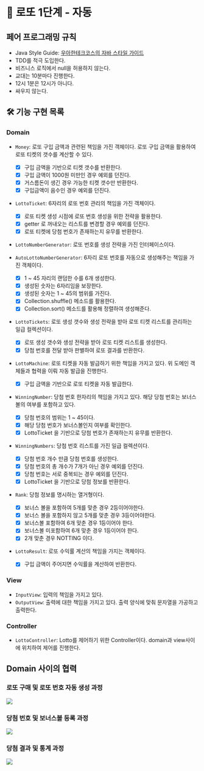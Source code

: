 # 🚀 로또 1단계 - 자동

## 페어 프로그래밍 규칙
* Java Style Guide: [우아한테크코스의 자바 스타일 가이드](https://github.com/woowacourse/woowacourse-docs/tree/master/styleguide/java)
* TDD를 적극 도입한다.
* 비즈니스 로직에서 null을 허용하지 않는다.
* 교대는 10분마다 진행한다.
* 12시 1분은 12시가 아니다.
* 싸우지 않는다.

## 🛠 기능 구현 목록

### Domain

* `Money`: 로또 구입 금액과 관련된 책임을 가진 객체이다. 로또 구입 금액을 활용하여 로또 티켓의 갯수를 계산할 수 있다.
  * [x] 구입 금액을 기반으로 티켓 갯수를 반환한다.
  * [x] 구입 금액이 1000원 미만인 경우 예외를 던진다.
  * [x] 거스름돈이 생긴 경우 가능한 티켓 갯수만 반환한다.
  * [x] 구입금액이 음수인 경우 예외를 던진다.

* `LottoTicket`: 6자리의 로또 번호 관리의 책임을 가진 객체이다.
  * [x] 로또 티켓 생성 시점에 로또 번호 생성을 위한 전략을 활용한다.
  * [x] getter 로 꺼내오는 리스트를 변경할 경우 예외를 던진다.
  * [x] 로또 티켓에 당첨 번호가 존재하는지 유무를 반환한다.

* `LottoNumberGenerator`: 로또 번호를 생성 전략을 가진 인터페이스이다.

* `AutoLottoNumberGenerator`: 6자리 로또 번호를 자동으로 생성해주는 책임을 가진 객체이다.
  * [x] 1 ~ 45 자리의 랜덤한 수를 6개 생성한다.
  * [x] 생성된 숫자는 6자리임을 보장한다.
  * [x] 생성된 숫자는 1 ~ 45의 범위를 가진다.
  * [x] Collection.shuffle() 메소드를 활용한다.
  * [x] Collection.sort() 메소드를 활용해 정렬하여 생성해준다.

* `LottoTickets`: 로또 생성 갯수와 생성 전략을 받아 로또 티켓 리스트를 관리하는 일급 컬렉션이다.
  * [x] 로또 생성 갯수와 생성 전략을 받아 로또 티켓 리스트를 생성한다.
  * [x] 당첨 번호를 전달 받아 판별하여 로또 결과를 반환한다.

* `LottoMachine`: 로또 티켓을 자동 발급하기 위한 책임을 가지고 있다. 위 도메인 객체들과 협력을 이뤄 자동 발급을 진행한다.
  * [x] 구입 금액을 기반으로 로또 티켓을 자동 발급한다.

* `WinningNumber`: 당첨 번호 한자리의 책임을 가지고 있다. 해당 당첨 번호는 보너스볼의 여부를 포함하고 있다.
  * [x] 당첨 번호의 범위는 1 ~ 45이다.
  * [x] 해당 당첨 번호가 보너스볼인지 여부를 확인한다.
  * [x] LottoTicket 을 기반으로 당첨 번호가 존재하는지 유무를 반환한다.

* `WinningNumbers`: 당첨 번호 리스트를 가진 일급 컬렉션이다.
  * [x] 당첨 번호 개수 만큼 당첨 번호를 생성한다.
  * [x] 당첨 번호의 총 개수가 7개가 아닌 경우 예외를 던진다.
  * [x] 당첨 번호는 서로 중복되는 경우 예외를 던진다.
  * [x] LottoTicket 을 기반으로 당첨 정보를 반환한다.

* `Rank`: 당첨 정보를 명시하는 열거형이다.
  * [x] 보너스 볼을 포함하여 5개를 맞춘 경우 2등이어야한다.
  * [x] 보너스 볼을 포함하지 않고 5개를 맞춘 경우 3등이어야한다.
  * [x] 보너스볼 포함하여 6개 맞춘 경우 1등이어야 한다.
  * [x] 보너스볼 미포함하여 6개 맞춘 경우 1등이어야 한다.
  * [x] 2개 맞춘 경우 NOTTING 이다.

* `LottoResult`: 로또 수익률 계산의 책임을 가지는 객체이다.
  * [x] 구입 금액이 주어지면 수익률을 계산하여 반환한다.

### View

* `InputView`: 입력의 책임을 가지고 있다.
* `OutputView`: 출력에 대한 책임을 가지고 있다. 출력 양식에 맞춰 문자열을 가공하고 출력한다.

### Controller

* `LottoController`: Lotto를 제어하기 위한 Controller이다. domain과 view사이에 위치하여 제어를 진행한다.

## Domain 사이의 협력

### 로또 구매 및 로또 번호 자동 생성 과정
![](https://user-images.githubusercontent.com/59357153/155471963-8f9de359-d8e4-4c35-9311-5622980726dc.png)

### 당첨 번호 및 보너스볼 등록 과정
![](https://user-images.githubusercontent.com/59357153/155472031-f79b29b6-09ee-4315-a160-3ed66d8e92e4.png)

### 당첨 결과 및 통계 과정
![](https://user-images.githubusercontent.com/59357153/155472179-1f21639e-f48e-48eb-ae7a-b99532d6c6da.png)
